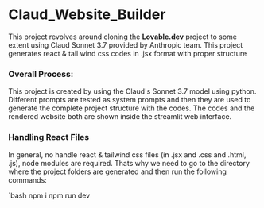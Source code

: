 # Claud_Website_Builder
This project revolves around cloning the **Lovable.dev** project to some extent using Claud Sonnet 3.7 provided by Anthropic team. This project generates react &amp; tail wind css codes in .jsx format with proper structure

### Overall Process:
This project is created by using the Claud's Sonnet 3.7 model using python. Different prompts are tested as system prompts and then they are used to generate the complete project structure with the codes. The codes and the rendered website both are shown inside the streamlit web interface. 

### Handling React Files
In general, no handle react & tailwind css files (in .jsx and .css and .html, .js), node modules are required. Thats why we need to go to the directory where the project folders are generated and then run the following commands:

`bash 
  npm i
  npm run dev

  



